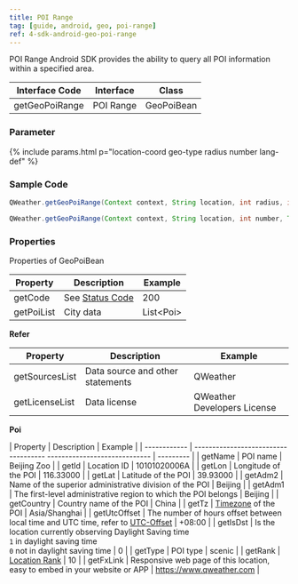 ```yaml
---
title: POI Range
tag: [guide, android, geo, poi-range]
ref: 4-sdk-android-geo-poi-range
---
```


POI Range Android SDK provides the ability to query all POI information within a specified area.

| Interface Code| Interface  | Class |
| ----------- | -------------- | ---------- |
| getGeoPoiRange| POI Range  | GeoPoiBean |

### Parameter

{% include params.html p="location-coord geo-type radius number lang-def" %}

### Sample Code

```java
QWeather.getGeoPoiRange(Context context, String location, int radius, int number, Type type, Lang lang, final OnResultGeoPoiListener listener);

QWeather.getGeoPoiRange(Context context, String location, int number, Type type, Lang lang, final OnResultGeoPoiListener listener);
```

### Properties

Properties of GeoPoiBean

| Property | Description | Example |
| ---------- | -------- | --------------- |
| getCode | See [Status Code](/en/docs/resource/status-code/) | 200 |
| getPoiList | City data | List&lt;Poi&gt; |


**Refer**

| Property | Description | Example |
| -------------- | ------------ | ------------------ |
| getSourcesList | Data source and other statements | QWeather |
| getLicenseList | Data license | QWeather Developers License |


**Poi**

| Property | Description | Example |
| ------------ | ------------------------------------ ----------------------------- | --------- |
| getName | POI name | Beijing Zoo |
| getId | Location ID | 10101020006A |
| getLon | Longitude of the POI | 116.33000 |
| getLat | Latitude of the POI | 39.93000 |
| getAdm2 | Name of the superior administrative division of the POI | Beijing |
| getAdm1 | The first-level administrative region to which the POI belongs | Beijing |
| getCountry | Country name of the POI | China |
| getTz | [Timezone](/en/docs/resource/glossary/#timezone) of the POI | Asia/Shanghai |
| getUtcOffset | The number of hours offset between local time and UTC time, refer to [UTC-Offset](/en/docs/resource/glossary/#utc-offset) | +08:00 |
| getIsDst | Is the location currently observing Daylight Saving time<br />`1` in daylight saving time <br /> `0` not in daylight saving time | 0 |
| getType | POI type | scenic |
| getRank | [Location Rank](/en/docs/resource/glossary/#rank) | 10 |
| getFxLink | Responsive web page of this location, easy to embed in your website or APP | https://www.qweather.com |
